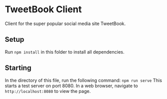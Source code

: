 # TweetBook Client
Client for the super popular social media site TweetBook.

## Setup
Run `npm install` in this folder to install all dependencies.

## Starting
In the directory of this file, run the following command:
`npm run serve`
This starts a test server on port 8080. In a web browser, navigate to `http://localhost:8080` to view the page.